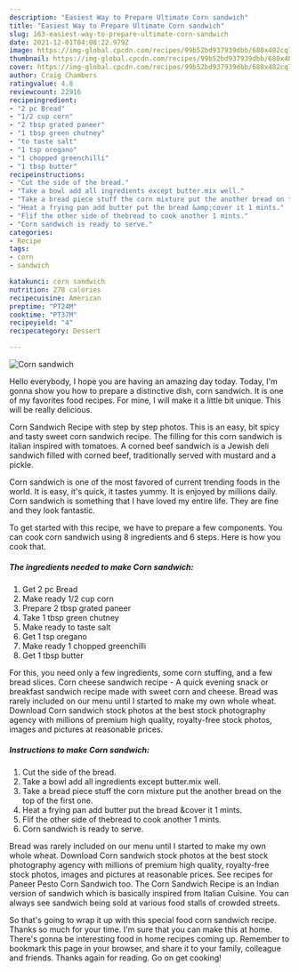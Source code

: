 ```yaml
---
description: "Easiest Way to Prepare Ultimate Corn sandwich"
title: "Easiest Way to Prepare Ultimate Corn sandwich"
slug: 163-easiest-way-to-prepare-ultimate-corn-sandwich
date: 2021-12-01T04:08:22.979Z
image: https://img-global.cpcdn.com/recipes/99b52bd937939dbb/680x482cq70/corn-sandwich-recipe-main-photo.jpg
thumbnail: https://img-global.cpcdn.com/recipes/99b52bd937939dbb/680x482cq70/corn-sandwich-recipe-main-photo.jpg
cover: https://img-global.cpcdn.com/recipes/99b52bd937939dbb/680x482cq70/corn-sandwich-recipe-main-photo.jpg
author: Craig Chambers
ratingvalue: 4.8
reviewcount: 22916
recipeingredient:
- "2 pc Bread"
- "1/2 cup corn"
- "2 tbsp grated paneer"
- "1 tbsp green chutney"
- "to taste salt"
- "1 tsp oregano"
- "1 chopped greenchilli"
- "1 tbsp butter"
recipeinstructions:
- "Cut the side of the bread."
- "Take a bowl add all ingredients except butter.mix well."
- "Take a bread piece stuff the corn mixture put the another bread on the top of the first one."
- "Heat a frying pan add butter put the bread &amp;cover it 1 mints."
- "Flif the other side of thebread to cook another 1 mints."
- "Corn sandwich is ready to serve."
categories:
- Recipe
tags:
- corn
- sandwich

katakunci: corn sandwich 
nutrition: 278 calories
recipecuisine: American
preptime: "PT24M"
cooktime: "PT37M"
recipeyield: "4"
recipecategory: Dessert

---
```



![Corn sandwich](https://img-global.cpcdn.com/recipes/99b52bd937939dbb/680x482cq70/corn-sandwich-recipe-main-photo.jpg)

Hello everybody, I hope you are having an amazing day today. Today, I'm gonna show you how to prepare a distinctive dish, corn sandwich. It is one of my favorites food recipes. For mine, I will make it a little bit unique. This will be really delicious.

Corn Sandwich Recipe with step by step photos. This is an easy, bit spicy and tasty sweet corn sandwich recipe. The filling for this corn sandwich is italian inspired with tomatoes. A corned beef sandwich is a Jewish deli sandwich filled with corned beef, traditionally served with mustard and a pickle.

Corn sandwich is one of the most favored of current trending foods in the world. It is easy, it's quick, it tastes yummy. It is enjoyed by millions daily. Corn sandwich is something that I have loved my entire life. They are fine and they look fantastic.


To get started with this recipe, we have to prepare a few components. You can cook corn sandwich using 8 ingredients and 6 steps. Here is how you cook that.

<!--inarticleads1-->

##### The ingredients needed to make Corn sandwich:

1. Get 2 pc Bread
1. Make ready 1/2 cup corn
1. Prepare 2 tbsp grated paneer
1. Take 1 tbsp green chutney
1. Make ready to taste salt
1. Get 1 tsp oregano
1. Make ready 1 chopped greenchilli
1. Get 1 tbsp butter


For this, you need only a few ingredients, some corn stuffing, and a few bread slices. Corn cheese sandwich recipe - A quick evening snack or breakfast sandwich recipe made with sweet corn and cheese. Bread was rarely included on our menu until I started to make my own whole wheat. Download Corn sandwich stock photos at the best stock photography agency with millions of premium high quality, royalty-free stock photos, images and pictures at reasonable prices. 

<!--inarticleads2-->

##### Instructions to make Corn sandwich:

1. Cut the side of the bread.
1. Take a bowl add all ingredients except butter.mix well.
1. Take a bread piece stuff the corn mixture put the another bread on the top of the first one.
1. Heat a frying pan add butter put the bread &amp;cover it 1 mints.
1. Flif the other side of thebread to cook another 1 mints.
1. Corn sandwich is ready to serve.


Bread was rarely included on our menu until I started to make my own whole wheat. Download Corn sandwich stock photos at the best stock photography agency with millions of premium high quality, royalty-free stock photos, images and pictures at reasonable prices. See recipes for Paneer Pesto Corn Sandwich too. The Corn Sandwich Recipe is an Indian version of sandwich which is basically inspired from Italian Cuisine. You can always see sandwich being sold at various food stalls of crowded streets. 

So that's going to wrap it up with this special food corn sandwich recipe. Thanks so much for your time. I'm sure that you can make this at home. There's gonna be interesting food in home recipes coming up. Remember to bookmark this page in your browser, and share it to your family, colleague and friends. Thanks again for reading. Go on get cooking!
